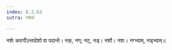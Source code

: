 ```yaml
---
index: 8.2.63
sutra: नशेर्वा

---
```

नशेः कवर्गोऽन्तादेशो वा पदान्ते। नक्, नग्; नट्, नड्। नशौ। नशः। नग्भ्याम्, नड्भ्याम्॥